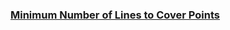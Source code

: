 ### [Minimum Number of Lines to Cover Points](https://leetcode.com/problems/minimum-number-of-lines-to-cover-points)

